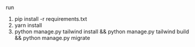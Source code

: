 run
1. pip install -r requirements.txt
2. yarn install
3. python manage.py tailwind install && python manage.py tailwind build && python manage.py migrate